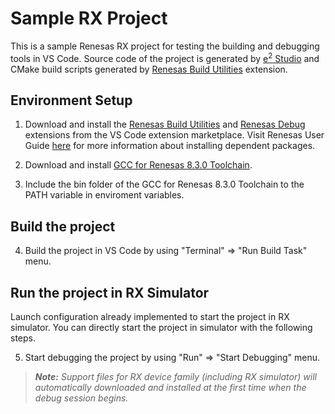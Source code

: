 # Sample RX Project

This is a sample Renesas RX project for testing the building and debugging tools in VS Code. Source code of the project is generated by [e<sup>2</sup> Studio](https://www.renesas.com/us/en/software-tool/e-studio) and CMake build scripts generated by [Renesas Build Utilities](https://marketplace.visualstudio.com/items?itemName=RenesasElectronicsCorporation.renesas-build-utilities) extension.

## Environment Setup

1. Download and install the [Renesas Build Utilities](https://marketplace.visualstudio.com/items?itemName=RenesasElectronicsCorporation.renesas-build-utilities) and [Renesas Debug](https://marketplace.visualstudio.com/items?itemName=RenesasElectronicsCorporation.renesas-debug) extensions from the VS Code extension marketplace. Visit Renesas User Guide [here](http://tool-support.renesas.com/e2studio/vscode/docs/debug/index.html) for more information about installing dependent packages.

2. Download and install [GCC for Renesas 8.3.0 Toolchain](https://llvm-gcc-renesas.com/rx-download-toolchains/).

3. Include the bin folder of the GCC for Renesas 8.3.0 Toolchain to the PATH variable in enviroment variables.

## Build the project

4. Build the project in VS Code by using "Terminal" => "Run Build Task" menu.

## Run the project in RX Simulator

Launch configuration already implemented to start the project in RX simulator. You can directly start the project in simulator with the following steps.

5. Start debugging the project by using "Run" => "Start Debugging" menu.

> ***Note:*** *Support files for RX device family (including RX simulator) will automatically downloaded and installed at the first time when the debug session begins.* 